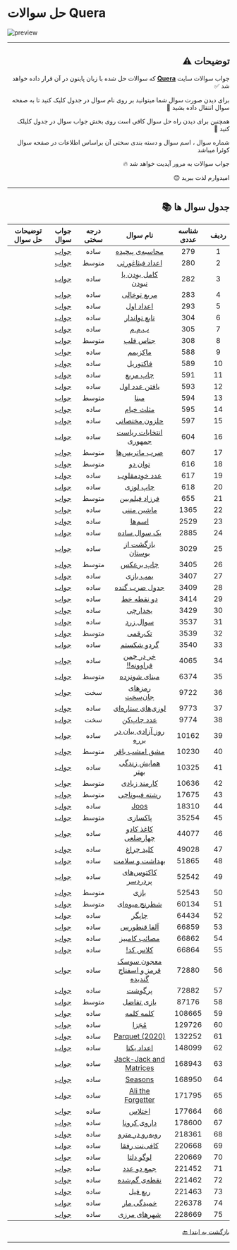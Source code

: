 # حل سوالات Quera
![preview](https://quera.org/static/react/assets/quera_logo-fa17772f.svg)

***
<div dir="rtl">

## توضیحات ⚠️

جواب سوالات سایت **[Quera](https://quera.org/dashboard)** که سوالات حل شده با زبان پایتون در آن قرار داده خواهد شد ✅

برای دیدن صورت سوال شما میتوانید بر روی نام سوال در جدول کلیک کنید تا به صفحه سوال انتقال داده بشید 📨

همچنین برای دیدن راه حل سوال کافی است روی بخش جواب سوال در جدول کلیلک کنید 💯

شماره سوال ، اسم سوال و دسته بندی سختی آن براساس اطلاعات در صفحه سوال کوئرا میباشد 

جواب سوالات به مرور آپدیت خواهد شد 🔥

امیدوارم لذت ببرید 😊

***

## جدول سوال ها 📚

| ردیف | شناسه عددی | نام سوال | درجه سختی | جواب سوال | توضیحات حل سوال |
| :---: | :---: | :-----: | :---: | :---: | :-----: |
| 1 | 279 | [محاسبه‌ی پیچیده](https://quera.org/problemset/279) | ساده | [جواب](Codes/easy/279/) | |
| 2 | 280 | [اعداد فیثاغورثی](https://quera.org/problemset/280) | متوسط | [جواب](Codes/mid/280/) | |
| 3 | 282 | [کامل بودن یا نبودن](https://quera.org/problemset/282) | ساده | [جواب](Codes/easy/282/) | |
| 4 | 283 | [مربع توخالی](https://quera.org/problemset/283) | ساده | [جواب](Codes/easy/283/) | |
| 5 | 293 | [اعداد اول](https://quera.org/problemset/293) | ساده | [جواب](Codes/easy/293/) | |
| 6 | 304 | [تابع تواندار](https://quera.org/problemset/304) | ساده | [جواب](Codes/easy/304/) | |
| 7 | 305 | [ب.م.م](https://quera.org/problemset/305) | ساده | [جواب](Codes/easy/305/) | |
| 8 | 308 | [جناس قلب](https://quera.org/problemset/308) | متوسط | [جواب](Codes/mid/308/) | |
| 9 | 588 | [ماکزیمم](https://quera.org/problemset/588) | ساده | [جواب](Codes/easy/588/) | |
| 10 | 589 | [فاکتوریل](https://quera.org/problemset/589) | ساده | [جواب](Codes/easy/589/) | |
| 11 | 591 | [چاپ مربع](https://quera.org/problemset/591) | ساده | [جواب](Codes/easy/591/) | |
| 12 | 593 | [یافتن عدد اول](https://quera.org/problemset/593) | ساده | [جواب](Codes/easy/593/) | |
| 13 | 594 | [مبنا](https://quera.org/problemset/594) | متوسط | [جواب](Codes/mid/594/) | |
| 14 | 595 | [مثلث خیام](https://quera.org/problemset/595) | ساده | [جواب](Codes/easy/595/) | |
| 15 | 597 | [حلزون مختصاتی](https://quera.org/problemset/597) | ساده | [جواب](Codes/easy/597/) | |
| 16 | 604 | [انتخابات ریاست جمهوری](https://quera.org/problemset/604) | ساده | [جواب](Codes/easy/604/) | |
| 17 | 607 | [ضرب ماتریس‌ها](https://quera.org/problemset/607) | متوسط | [جواب](Codes/mid/607/) | |
| 18 | 616 | [توان دو](https://quera.org/problemset/616) | متوسط | [جواب](Codes/mid/616/) | |
| 19 | 617 | [عدد خودمقلوب](https://quera.org/problemset/617) | ساده | [جواب](Codes/easy/617/) | |
| 20 | 618 | [چاپ لوزی](https://quera.org/problemset/618) | ساده | [جواب](Codes/easy/618/) | |
| 21 | 655 | [فرزاد فیلم‌بین](https://quera.org/problemset/655) | متوسط | [جواب](Codes/mid/655/) | |
| 22 | 1365 | [ماشین متنی](https://quera.org/problemset/1365) | ساده | [جواب](Codes/easy/1365/) | |
| 23 | 2529 | [اسم‌ها](https://quera.org/problemset/2529) | ساده | [جواب](Codes/easy/2529/) | |
| 24 | 2885 | [یک سوال ساده](https://quera.org/problemset/2885) | ساده | [جواب](Codes/easy/2885/) | |
| 25 | 3029 | [بازگشت از بوستان](https://quera.org/problemset/3029) | ساده | [جواب](Codes/easy/3029/) | |
| 26 | 3405 | [چاپ برعکس](https://quera.org/problemset/3405) | متوسط | [جواب](Codes/mid/3405/) | |
| 27 | 3407 | [بمب بازی](https://quera.org/problemset/3407) | ساده | [جواب](Codes/easy/3407/) | |
| 28 | 3409 | [جدول ضرب گنده](https://quera.org/problemset/3409) | ساده | [جواب](Codes/easy/3409/) | |
| 29 | 3414 | [دو نقطه خط](https://quera.org/problemset/3414) | ساده | [جواب](Codes/easy/3414/) | |
| 30 | 3429 | [یخدارچی](https://quera.org/problemset/3429) | ساده | [جواب](Codes/easy/3429/) | |
| 31 | 3537 | [سوال زرد](https://quera.org/problemset/3537) | ساده | [جواب](Codes/easy/3537/) | |
| 32 | 3539 | [تک‌رقمی](https://quera.org/problemset/3539) | متوسط | [جواب](Codes/mid/3539/) | |
| 33 | 3540 | [گردو شکستم](https://quera.org/problemset/3540) | ساده | [جواب](Codes/easy/3540/) | |
| 34 | 4065 | [خر در چمن فراوونه!!](https://quera.org/problemset/4065) | ساده | [جواب](Codes/easy/4065/) | |
| 35 | 6374 | [مبنای شونزده](https://quera.org/problemset/6374) | متوسط | [جواب](Codes/mid/6374/) | |
| 36 | 9722 | [رمزهای جان‌سخت](https://quera.org/problemset/9722) | سخت | [جواب](Codes/hard/9722/) | |
| 37 | 9773 | [لوزی‌های ستاره‌ای](https://quera.org/problemset/9773) | ساده | [جواب](Codes/easy/9773/) | |
| 38 | 9774 | [عدد چاپ‌کن](https://quera.org/problemset/9774) | سخت | [جواب](Codes/hard/9774/) | |
| 39 | 10162 | [روز آزادی بیان در برره](https://quera.org/problemset/10162) | ساده | [جواب](Codes/easy/10162/) | |
| 40 | 10230 | [مشق امشب باقر](https://quera.org/problemset/10230) | متوسط | [جواب](Codes/mid/10230/) | |
| 41 | 10325 | [همایش زندگی بهتر](https://quera.org/problemset/10325) | ساده | [جواب](Codes/easy/10325/) | |
| 42 | 10636 | [کارمند زیادی](https://quera.org/problemset/10636) | متوسط | [جواب](Codes/mid/10636/) | |
| 43 | 17675 | [رشته فیبوناچی](https://quera.org/problemset/17675) | متوسط | [جواب](Codes/mid/17675/) | |
| 44 | 18310 | [Joos](https://quera.org/problemset/18310) | ساده | [جواب](Codes/easy/18310/) | |
| 45 | 35254 | [پاکسازی](https://quera.org/problemset/35254) | متوسط | [جواب](Codes/mid/35254/) | |
| 46 | 44077 | [کاغذ کادو چهارضلعی](https://quera.org/problemset/44077) | ساده | [جواب](Codes/easy/44077/) | |
| 47 | 49028 | [کلید چراغ](https://quera.org/problemset/49028) | ساده | [جواب](Codes/easy/49028/) | |
| 48 | 51865 | [بهداشت و سلامت](https://quera.org/problemset/51865) | ساده | [جواب](Codes/easy/51865/) | |
| 49 | 52542 | [کاکتوس‌های پردردسر](https://quera.org/problemset/52542) | ساده | [جواب](Codes/easy/52542/) | |
| 50 | 52543 | [بازی](https://quera.org/problemset/52543) | متوسط | [جواب](Codes/mid/52543/) | |
| 51 | 60134 | [شطرنج میوه‌ای](https://quera.org/problemset/60134) | متوسط | [جواب](Codes/mid/60134/) | |
| 52 | 64434 | [چاپگر](https://quera.org/problemset/64434) | ساده | [جواب](Codes/easy/64434/) | |
| 53 | 66859 | [آلفا قنطورس](https://quera.org/problemset/66859) | ساده | [جواب](Codes/easy/66859/) | |
| 54 | 66862 | [مصائب کامبیز](https://quera.org/problemset/66862) | ساده | [جواب](Codes/easy/66862/) | |
| 55 | 66864 | [کلاس کد!](https://quera.org/problemset/66864) | ساده | [جواب](Codes/easy/66864/) | |
| 56 | 72880 | [معجون سوسک قرمز و اسفناج گندیده](https://quera.org/problemset/72880) | ساده | [جواب](Codes/easy/72880/) | |
| 57 | 72882 | [پرگوشت](https://quera.org/problemset/72882) | ساده | [جواب](Codes/easy/72882/) | |
| 58 | 87176 | [بازی تفاضل](https://quera.org/problemset/87176) | متوسط | [جواب](Codes/mid/87176/) | |
| 59 | 108665 | [کلمه کلمه](https://quera.org/problemset/108665) | ساده | [جواب](Codes/easy/108665/) | |
| 60 | 129726 | [مُجَزا](https://quera.org/problemset/129726) | ساده | [جواب](Codes/easy/129726/) | |
| 61 | 132252 | [Parquet (2020)](https://quera.org/problemset/132252) | ساده | [جواب](Codes/easy/132252/) | |
| 62 | 148099 | [اعداد یکتا](https://quera.org/problemset/148099) | ساده | [جواب](Codes/easy/148099/) | |
| 63 | 168943 | [Jack-Jack and Matrices](https://quera.org/problemset/168943) | ساده | [جواب](Codes/easy/168943/) | |
| 64 | 168950 | [Seasons](https://quera.org/problemset/168950) | ساده | [جواب](Codes/easy/168950/) | |
| 65 | 171795 | [Ali the Forgetter](https://quera.org/problemset/171795) | ساده | [جواب](Codes/easy/171795/) | |
| 66 | 177664 | [اختلاس](https://quera.org/problemset/177664) | ساده | [جواب](Codes/easy/177664/) | |
| 67 | 178600 | [داروی کرونا](https://quera.org/problemset/178600) | ساده | [جواب](Codes/easy/178600/) | |
| 68 | 218361 | [روبه‌رو در مترو](https://quera.org/problemset/218361) | ساده | [جواب](Codes/easy/218361/) | |
| 69 | 220668 | [کافی‌نت رفقا](https://quera.org/problemset/220668) | ساده | [جواب](Codes/easy/220668/) | |
| 70 | 220669 | [لوگو دلتا](https://quera.org/problemset/220669) | ساده | [جواب](Codes/easy/220669/) | |
| 71 | 221452 | [جمع دو عدد](https://quera.org/problemset/221452) | ساده | [جواب](Codes/easy/221452/) | |
| 72 | 221462 | [نقطه‌ی گم‌شده](https://quera.org/problemset/221462) | ساده | [جواب](Codes/easy/221462/) | |
| 73 | 221463 | [ربع فیل](https://quera.org/problemset/221463) | ساده | [جواب](Codes/easy/221463/) | |
| 74 | 226378 | [خمیدگی مار](https://quera.org/problemset/226378) | ساده | [جواب](Codes/easy/226378/) | |
| 75 | 228669 | [شهرهای مرزی](https://quera.org/problemset/228669) | ساده | [جواب](Codes/easy/228669/) | |

[بازگشت به ابتدا :back:](#حل-سوالات-Quera)
***

</div>
